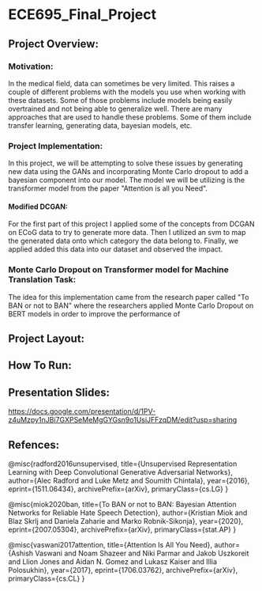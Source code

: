 # ECE695_Final_Project

## Project Overview:

### Motivation:

In the medical field, data can sometimes be very limited. This raises a couple of different problems with the models you use when working with these datasets. Some of those problems include models being easily overtrained and not being able to generalize well. There are many approaches that are used to handle these problems. Some of them include transfer learning, generating data, bayesian models, etc. 

### Project Implementation:

In this project, we will be attempting to solve these issues by generating new data using the GANs and incorporating Monte Carlo dropout to add a bayesian component into our model. The model we will be utilizing is the transformer model from the paper "Attention is all you Need".

#### Modified DCGAN:

For the first part of this project I applied some of the concepts from DCGAN on ECoG data to try to generate more data. Then I utilized an svm to map the generated data onto which category the data belong to. Finally, we applied added this data into our dataset and observed the impact.

### Monte Carlo Dropout on Transformer model for Machine Translation Task:

The idea for this implementation came from the research paper called "To BAN or not to BAN" where the researchers applied Monte Carlo Dropout on BERT models in order to improve the performance of 



## Project Layout:



## How To Run:



## Presentation Slides:

https://docs.google.com/presentation/d/1PV-z4uMzpy1nJBi7GXPSeMeMgGYGsn9o1UsiJFFzqDM/edit?usp=sharing

## Refences:

@misc{radford2016unsupervised,
      title={Unsupervised Representation Learning with Deep Convolutional Generative Adversarial Networks}, 
      author={Alec Radford and Luke Metz and Soumith Chintala},
      year={2016},
      eprint={1511.06434},
      archivePrefix={arXiv},
      primaryClass={cs.LG}
}

@misc{miok2020ban,
      title={To BAN or not to BAN: Bayesian Attention Networks for Reliable Hate Speech Detection}, 
      author={Kristian Miok and Blaz Skrlj and Daniela Zaharie and Marko Robnik-Sikonja},
      year={2020},
      eprint={2007.05304},
      archivePrefix={arXiv},
      primaryClass={stat.AP}
}

@misc{vaswani2017attention,
      title={Attention Is All You Need}, 
      author={Ashish Vaswani and Noam Shazeer and Niki Parmar and Jakob Uszkoreit and Llion Jones and Aidan N. Gomez and Lukasz Kaiser and Illia Polosukhin},
      year={2017},
      eprint={1706.03762},
      archivePrefix={arXiv},
      primaryClass={cs.CL}
}
